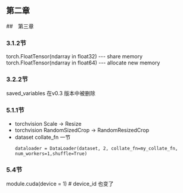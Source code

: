 ## 第二章
##　第三章
### 3.1.2节
torch.FloatTensor(ndarray in float32) --- share memory
torch.FloatTensor(ndarray in float64) --- allocate new memory
### 3.2.2节
saved_variables 在v0.3 版本中被删除

### 5.1.1节
- torchvision Scale -> Resize
- torchvision RandomSizedCrop -> RandomResizedCrop
- dataset collate_fn 一节
  ```
  dataloader = DataLoader(dataset, 2, collate_fn=my_collate_fn, num_workers=1,shuffle=True)
  ```
### 5.4节
module.cuda(device = 1) # device_id 也变了

